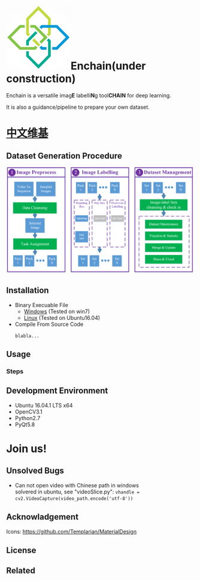 # [![](./icons/EnchainLogoLittle.png)](https://github.com/Zhehua-Hu/Enchain)Enchain(under construction)

Enchain is a versatile imag**E** labelli**N**g tool**CHAIN** for deep learning.

It is also a guidance/pipeline to prepare your own dataset.


# [中文维基](https://github.com/Zhehua-Hu/Enchain/wiki/README_Chineses)

## Dataset Generation Procedure


![](./doc/docPictures/DatasetGenerationProcedure.png)
## Installation

* Binary Execuable File
    - [Windows]() (Tested on win7)
    - [Linux]() (Tested on Ubuntu16.04)
* Compile From Source Code
    ```
    blabla...
    ```


## Usage

### Steps


## Development Environment
* Ubuntu 16.04.1 LTS x64
* OpenCV3.1
* Python2.7
* PyQt5.8


# Join us!

## Unsolved Bugs

* Can not open video with Chinese path in windows  
solvered in ubuntu, see "videoSlice.py": `vhandle = cv2.VideoCapture(video_path.encode('utf-8'))`


## Acknowladgement

Icons: <https://github.com/Templarian/MaterialDesign>

## License

## Related








